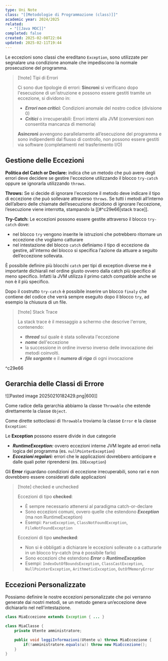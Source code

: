 ```yaml
---
type: Uni Note
class: "[[Metodologie di Programmazione (class)]]"
academic year: 2024/2025
related:
  - "[[Java MOC]]"
completed: false
created: 2025-02-08T22:04
updated: 2025-02-11T19:44
---
```


Le eccezioni sono classi che ereditano `Exception`, sono utilizzate per segnalare una condizione anomale che impediscono la normale prosecuzione del programma.

>[!note] Tipi di Errori
>
>Ci sono due tipologie di errori:
>**Sincroni** si verificano dopo l'esecuzione di un'istruzione e possono essere gestiti tramite un eccezione, si dividono in:
>- ***Errori non critici:*** Condizioni anomale del nostro codice (divisione 0)
>- ***Critici*** o irrecuperabili: Errori interni alla JVM (conversioni non consentita mancanza di memoria)
>
>**Asincroni** avvengono parallelamente all’esecuzione del programma e sono indipendenti dal flusso di controllo, non possono essere gestiti via software (completamenti nel trasferimento I/O)

## Gestione delle Eccezioni

**Politica del Catch or Declare:** indica che un metodo che può avere degli errori deve decidere se gestire l'eccezione utilizzando il blocco `try-catch` oppure se ignorarla utilizzando `throws`.

**Throws:** Se si decide di ignorare l'eccezione il metodo deve indicare il tipo di eccezione che può sollevare attraverso `throws`. Se tutti i metodi all’interno dell’albero delle chiamate dell’esecuzione decidono di ignorare l’eccezione, l’esecuzione viene interrotta, stampando la [[#^c29e66|stack trace]].


**Try-Catch:** Le eccezioni possono essere gestite attraverso il blocco `try-catch`  dove:
- nel blocco `try` vengono inserite le istruzioni che potrebbero ritornare un eccezione che vogliamo catturare
- nel intestazione del blocco `catch` definiamo il tipo di eccezione da gestire, all'interno del blocco si specifica l'azione da attuare a seguito dell’eccezione sollevata.

È possibile definire più blocchi `catch` per tipi di exception diverse me è importante dichiarali nel ordine giusto ovvero dalla catch più specifico al meno specifico. Infatti la JVM utilizza il primo catch compatible anche se non è il più specifico.

Dopo il costrutto `try-catch` è possibile inserire un blocco `finaly` che contiene del codice che verrà sempre eseguito dopo il blocco `try`, ad esempio la chiusura di un file.

>[!note] Stack Trace
>
>La stack trace è il messaggio a schermo che descrive l'errore, contenendo:
>- ***thread*** sul quale è stata sollevata l'eccezione
>- ***nome*** dell'eccezione
>- la successione in ordine inverso inverso delle invocazione dei metodi coinvolti.
>- ***file sorgente*** e il ***numero di riga*** di ogni invocazione

^c29e66

## Gerarchia delle Classi di Errore

![[Pasted image 20250210182429.png|600]]

Come radice della gerarchia abbiamo la classe `Throwable` che estende direttamente la classe `Object`. 

Come dirette sottoclassi di `Throwable` troviamo la classe `Error` e la classe `Exception`:

Le **Exception** possono essere divide in due categorie
- ***RuntimeException:*** ovvero eccezioni interne JVM legate ad errori nella logica del programma (es. `nullPointerException`)
- ***Eccezioni regolari:*** errori che le applicazioni dovrebbero anticipare e dalle quali poter riprendersi (es. `IOException`)

Gli **Error** riguardano condizioni di eccezione irrecuperabili, sono rari e non dovrebbero essere considerati dalle applicazioni

>[!note] checked e unchecked
>
>Eccezioni di tipo **checked**:
>- È sempre necessario attenersi al paradigma catch-or-declare
>- Sono eccezioni comuni, ovvero quelle che estendono ***Exception*** (ma non RuntimeException)
>- Esempi: `ParseException`, `ClassNotFoundException`, `FileNotFoundException`
>
>Eccezioni di tipo **unchecked**:
>- Non si è obbligati a dichiarare le eccezioni sollevate o a catturarle in un blocco try-catch (ma è possibile farlo)
>- Sono eccezioni che estendono ***Error*** o ***RuntimeException***
>- Esempi: `IndexOutOfBoundsException`, `ClassCastException`, `NullPointerException`, `ArithmeticException`, `OutOfMemoryError`

## Eccezioni Personalizzate

Possiamo definire le nostre eccezioni personalizzate che poi verranno generate dai nostri metodi, se un metodo genera un’eccezione deve dichiararlo nel nell'intestazione.

```java
class MiaEccezione extends Exception { ... }

class MiaClasse {
	private Utente amministratore;

	public void leggiInformazioni(Utente u) throws MiaEccezione {
		if(!amministratore.equals(u)) throw new MiaEccezione();
	}
}
```
